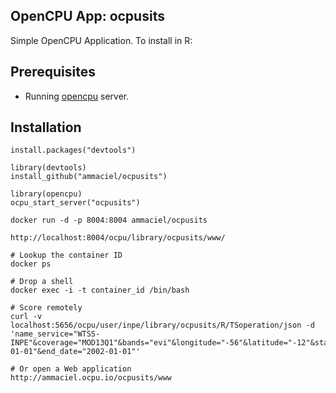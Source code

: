 OpenCPU App: ocpusits
------------------

Simple OpenCPU Application. To install in R:

## Prerequisites

- Running [opencpu](https://www.opencpu.org/) server.

## Installation

    install.packages("devtools")

    library(devtools)
    install_github("ammaciel/ocpusits")

    library(opencpu)
    ocpu_start_server("ocpusits")

    docker run -d -p 8004:8004 ammaciel/ocpusits

    http://localhost:8004/ocpu/library/ocpusits/www/

    # Lookup the container ID
    docker ps

    # Drop a shell
    docker exec -i -t container_id /bin/bash

    # Score remotely
    curl -v localhost:5656/ocpu/user/inpe/library/ocpusits/R/TSoperation/json -d 'name_service="WTSS-INPE"&coverage="MOD13Q1"&bands="evi"&longitude="-56"&latitude="-12"&start_date="2001-01-01"&end_date="2002-01-01"'

    # Or open a Web application 
    http://ammaciel.ocpu.io/ocpusits/www
    
